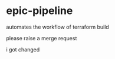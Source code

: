 # epic-pipeline
automates the workflow of terraform build

please raise a merge request

i got changed
